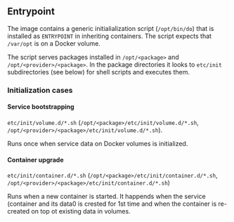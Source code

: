 Entrypoint
----------

The image contains a generic initialialization script (`/opt/bin/do`) that is
installed as `ENTRYPOINT` in inheriting containers. The script expects that
`/var/opt` is on a Docker volume.

The script serves packages installed in `/opt/<package>` and
`/opt/<provider>/<package>`. In the package directories it looks to `etc/init`
subdirectories (see below) for shell scripts and executes them.

### Initialization cases

#### Service bootstrapping

`etc/init/volume.d/*.sh` (`/opt/<package>/etc/init/volume.d/*.sh`,
`/opt/<provider>/<package>/etc/init/volume.d/*.sh`).

Runs once when service data on Docker volumes is initialized.

#### Container upgrade

`etc/init/container.d/*.sh` (`/opt/<package>/etc/init/container.d/*.sh`,
`/opt/<provider>/<package>/etc/init/container.d/*.sh`)

Runs when a new container is started. It happends when the service (container
and its data0 is crested for 1st time and when the container is re-created on
top ot existing data in volumes.
